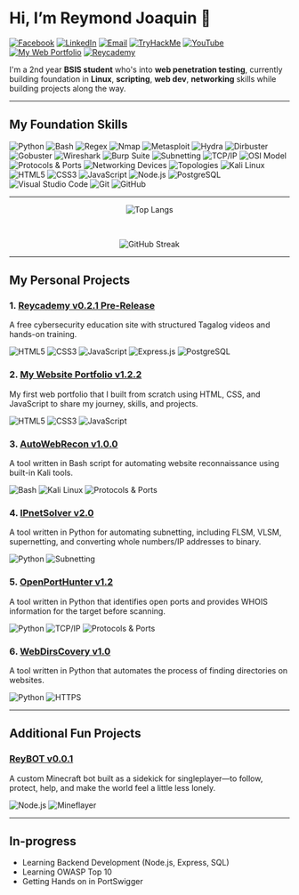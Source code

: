 # Hi, I’m Reymond Joaquin 👋

[![Facebook](https://img.shields.io/badge/Facebook-1877F2?style=flat-square&logo=facebook&logoColor=white)](https://web.facebook.com/reymondjoaquin26)
[![LinkedIn](https://img.shields.io/badge/LinkedIn-blue?style=flat-square&logo=linkedin&logoColor=white)](https://www.linkedin.com/in/reymond-joaquin-3b5954308/)
[![Email](https://img.shields.io/badge/Gmail-D14836?style=flat-square&logo=gmail&logoColor=white)](mailto:raymondjoaquin50@gmail.com)
[![TryHackMe](https://img.shields.io/badge/TryHackMe-%23FF0000?style=flat-square&logo=tryhackme&logoColor=white)](https://tryhackme.com/p/R3ym0nd)
[![YouTube](https://img.shields.io/badge/YouTube(soon)-FF0000?style=flat-square&logo=youtube&logoColor=white)](https://www.youtube.com/@reycademy)
[![My Web Portfolio](https://img.shields.io/badge/My_Web_Portfolio-blue?style=flat-square&logo=googlechrome&logoColor=white)](https://reymondjoaquin.netlify.app/)
[![Reycademy](https://img.shields.io/badge/Reycademy-%23000080?style=flat-square&logo=googlechrome&logoColor=white)](https://reycademy.netlify.app/)

I'm a 2nd year **BSIS student** who's into **web penetration testing**, currently building foundation in **Linux**, **scripting**, **web dev**, **networking** skills while building projects along the way.

---

## My Foundation Skills

![Python](https://img.shields.io/badge/Python-3776AB?style=flat-square&logo=python&logoColor=white)
![Bash](https://img.shields.io/badge/Bash-4EAA25?style=flat-square&logo=gnubash&logoColor=white)
![Regex](https://img.shields.io/badge/Regex-000000?style=flat-square&logoColor=white)
![Nmap](https://img.shields.io/badge/Nmap-004688?style=flat-square&logo=nmap&logoColor=white)
![Metasploit](https://img.shields.io/badge/Metasploit-4E4E4E?style=flat-square&logo=metasploit&logoColor=white)
![Hydra](https://img.shields.io/badge/Hydra-000000?style=flat-square&logoColor=white)
![Dirbuster](https://img.shields.io/badge/Dirbuster-555555?style=flat-square)
![Gobuster](https://img.shields.io/badge/Gobuster-444444?style=flat-square)
![Wireshark](https://img.shields.io/badge/Wireshark-1679A7?style=flat-square&logo=wireshark&logoColor=white)
![Burp Suite](https://img.shields.io/badge/Burp%20Suite-FF6F00?style=flat-square&logo=burpsuite&logoColor=white)
![Subnetting](https://img.shields.io/badge/Subnetting-00BFFF?style=flat-square)
![TCP/IP](https://img.shields.io/badge/TCP/IP-4682B4?style=flat-square)
![OSI Model](https://img.shields.io/badge/OSI%20Model-1E90FF?style=flat-square)
![Protocols & Ports](https://img.shields.io/badge/Common%20Protocols%20%26%20Ports-708090?style=flat-square)
![Networking Devices](https://img.shields.io/badge/Networking%20Devices-2F4F4F?style=flat-square)
![Topologies](https://img.shields.io/badge/Topologies-556B2F?style=flat-square)
![Kali Linux](https://img.shields.io/badge/Kali_Linux-557C94?style=flat-square&logo=kalilinux&logoColor=white)
![HTML5](https://img.shields.io/badge/HTML5-E34F26?style=flat-square&logo=html5&logoColor=white)
![CSS3](https://img.shields.io/badge/CSS3-1572B6?style=flat-square&logo=css3&logoColor=white)
![JavaScript](https://img.shields.io/badge/JavaScript-F7DF1E?style=flat-square&logo=javascript&logoColor=black)
![Node.js](https://img.shields.io/badge/Node.js-339933?style=flat-square&logo=nodedotjs&logoColor=white)
![PostgreSQL](https://img.shields.io/badge/PostgreSQL-4169E1?style=flat-square&logo=postgresql&logoColor=white)
![Visual Studio Code](https://img.shields.io/badge/VS_Code-007ACC?style=flat-square&logo=visual-studio-code&logoColor=white)
![Git](https://img.shields.io/badge/Git-F05032?style=flat-square&logo=git&logoColor=white)
![GitHub](https://img.shields.io/badge/GitHub-181717?style=flat-square&logo=github&logoColor=white)

---

<p align="center">
  <img src="https://github-readme-stats.vercel.app/api/top-langs/?username=R3ym0nd0&layout=compact&theme=tokyonight" alt="Top Langs" />
</p>
<br>
<p align="center">
  <img src="https://streak-stats.demolab.com?user=R3ym0nd0&theme=tokyonight" alt="GitHub Streak" />
</p>

---
## My Personal Projects

### 1. [Reycademy v0.2.1 Pre-Release](https://github.com/R3ym0nd0/Reycademy)
A free cybersecurity education site with structured Tagalog videos and hands-on training.

![HTML5](https://img.shields.io/badge/HTML5-E34F26?style=for-the-badge&logo=html5&logoColor=white)
![CSS3](https://img.shields.io/badge/CSS3-1572B6?style=for-the-badge&logo=css3&logoColor=white)
![JavaScript](https://img.shields.io/badge/JavaScript-F7DF1E?style=for-the-badge&logo=javascript&logoColor=black)
![Express.js](https://img.shields.io/badge/Express.js-FFFFFF?style=for-the-badge&logo=express&logoColor=000000)
![PostgreSQL](https://img.shields.io/badge/PostgreSQL-4169E1?style=for-the-badge&logo=postgresql&logoColor=white)

### 2. [My Website Portfolio v1.2.2](https://github.com/R3ym0nd0/Reymond-Portfolio)
My first web portfolio that I built from scratch using HTML, CSS, and JavaScript to share my journey, skills, and projects.

![HTML5](https://img.shields.io/badge/HTML5-E34F26?style=for-the-badge&logo=html5&logoColor=white)
![CSS3](https://img.shields.io/badge/CSS3-1572B6?style=for-the-badge&logo=css3&logoColor=white)
![JavaScript](https://img.shields.io/badge/JavaScript-F7DF1E?style=for-the-badge&logo=javascript&logoColor=black)

### 3. [AutoWebRecon v1.0.0](https://github.com/R3ym0nd0/AutoWebRecon)    
A tool written in Bash script for automating website reconnaissance using built-in Kali tools.

![Bash](https://img.shields.io/badge/Bash-4EAA25?style=for-the-badge&logo=gnubash&logoColor=white)
![Kali Linux](https://img.shields.io/badge/Kali_Linux-557C94?style=for-the-badge&logo=kalilinux&logoColor=white)
![Protocols & Ports](https://img.shields.io/badge/Common%20Protocols%20%26%20Ports-708090?style=for-the-badge)

### 4. [IPnetSolver v2.0](https://github.com/R3ym0nd0/IPnetSolver)  
A tool written in Python for automating subnetting, including FLSM, VLSM, supernetting, and converting whole numbers/IP addresses to binary.

![Python](https://img.shields.io/badge/Python-3776AB?style=for-the-badge&logo=python&logoColor=white)
![Subnetting](https://img.shields.io/badge/Subnetting-00BFFF?style=for-the-badge)

### 5. [OpenPortHunter v1.2](https://github.com/R3ym0nd0/OpenPortHunter)
A tool written in Python that identifies open ports and provides WHOIS information for the target before scanning.

![Python](https://img.shields.io/badge/Python-3776AB?style=for-the-badge&logo=python&logoColor=white)
![TCP/IP](https://img.shields.io/badge/TCP/IP-4682B4?style=for-the-badge)
![Protocols & Ports](https://img.shields.io/badge/Common%20Protocols%20%26%20Ports-708090?style=for-the-badge)

### 6. [WebDirsCovery v1.0](https://github.com/R3ym0nd0/WebDirsCovery)
A tool written in Python that automates the process of finding directories on websites. 

![Python](https://img.shields.io/badge/Python-3776AB?style=for-the-badge&logo=python&logoColor=white)
![HTTPS](https://img.shields.io/badge/HTTPS-Fundamentals-2c3e50?style=for-the-badge&logo=security&logoColor=white)

---

## Additional Fun Projects

### [ReyBOT v0.0.1](https://github.com/R3ym0nd0/ReyBOT)
A custom Minecraft bot built as a sidekick for singleplayer—to follow, protect, help, and make the world feel a little less lonely.

![Node.js](https://img.shields.io/badge/Node.js-339933?style=for-the-badge&logo=nodedotjs&logoColor=white)
![Mineflayer](https://img.shields.io/badge/Mineflayer-1e90ff?style=for-the-badge&logo=node.js&logoColor=white)

---
## In-progress

- Learning Backend Development (Node.js, Express, SQL)
- Learning OWASP Top 10
- Getting Hands on in PortSwigger

<!---
R3ym0nd0/R3ym0nd0 is a ✨ special ✨ repository because its `README.md` (this file) appears on your GitHub profile.
You can click the Preview link to take a look at your changes.
--->
